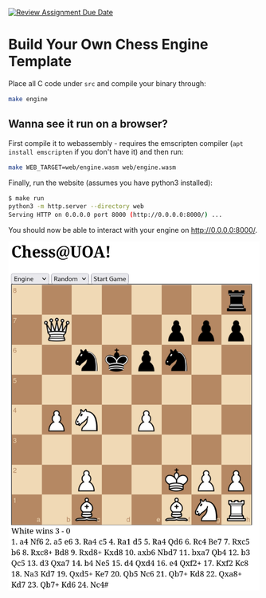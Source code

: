 [![Review Assignment Due Date](https://classroom.github.com/assets/deadline-readme-button-22041afd0340ce965d47ae6ef1cefeee28c7c493a6346c4f15d667ab976d596c.svg)](https://classroom.github.com/a/KoToqcBN)
# Build Your Own Chess Engine Template

Place all C code under `src` and compile your binary through:

```sh
make engine
```

## Wanna see it run on a browser?

First compile it to webassembly - requires the emscripten compiler (`apt install emscripten` if you don't have it) and then run:

```sh
make WEB_TARGET=web/engine.wasm web/engine.wasm
```

Finally, run the website (assumes you have python3 installed):

```sh
$ make run
python3 -m http.server --directory web
Serving HTTP on 0.0.0.0 port 8000 (http://0.0.0.0:8000/) ...
```

You should now be able to interact with your engine on http://0.0.0.0:8000/.

![Engine Screenshot](web/img/screenshot.png)